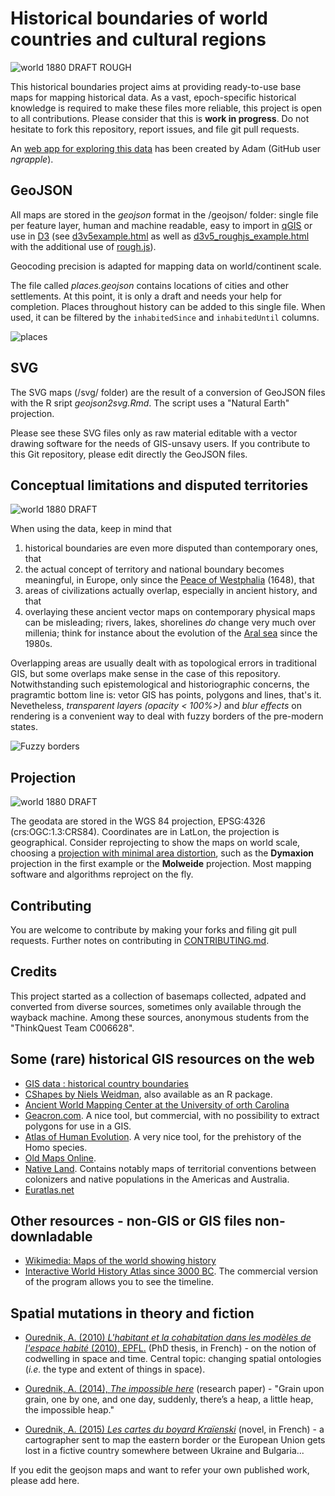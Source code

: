 # Historical boundaries of world countries and cultural regions

![world 1880 DRAFT ROUGH](img/world_1880_dymaxion.png)

This historical boundaries project aims at providing ready-to-use base maps for mapping historical data. As a vast, epoch-specific historical knowledge is required to make these files more reliable, this project is open to all contributions. Please consider that this is __work in progress__. Do not hesitate to fork this repository, report issues, and file git pull requests.

An [web app for exploring this data](https://historicborders.app/) has been created by Adam (GitHub user _ngrapple_).

## GeoJSON

All maps are stored in the _geojson_ format in the /geojson/ folder: single file per feature layer, human and machine readable, easy to import in [qGIS](https://github.com/qgis/QGIS) or use in [D3](https://github.com/d3) (see [d3v5example.html](d3v5example.html) as well as [d3v5_roughjs_example.html](d3v5_roughjs_example.html) with the additional use of [rough.js](https://github.com/pshihn/rough)).

Geocoding precision is adapted for mapping data on world/continent scale.

The file called _places.geojson_ contains locations of cities and other settlements. At this point, it is only a draft and needs your help for completion. Places throughout history can be added to this single file. When used, it can be filtered by the `inhabitedSince` and `inhabitedUntil` columns.

![places](img/places.png)

## SVG

The SVG maps (/svg/ folder) are the result of a conversion of GeoJSON files with the R sript _geojson2svg.Rmd_. The script uses a "Natural Earth" projection.

Please see these SVG files only as raw material editable with a vector drawing software for the needs of GIS-unsavy users. If you contribute to this Git repository, please edit directly the GeoJSON files.

## Conceptual limitations and disputed territories

![world 1880 DRAFT](img/world_1880_dymaxion_rough.png)

When using the data, keep in mind that

1. historical boundaries are even more disputed than contemporary ones, that
2. the actual concept of territory and national boundary becomes meaningful, in Europe, only since the [Peace of Westphalia](https://en.wikipedia.org/wiki/Peace_of_Westphalia) (1648), that
3. areas of civilizations actually overlap, especially in ancient history, and that
4. overlaying these ancient vector maps on contemporary physical maps can be misleading; rivers, lakes, shorelines _do_ change very much over millenia; think for instance about the evolution of the [Aral sea](https://en.wikipedia.org/wiki/Aral_Sea) since the 1980s.

Overlapping areas are usually dealt with as topological errors in traditional GIS, but some overlaps make sense in the case of this repository. Notwithstanding such epistemological and historiographic concerns, the pragramtic bottom line is: vetor GIS has points, polygons and lines, that's it. Nevetheless, _transparent layers (opacity < 100%>)_ and _blur effects_ on rendering is a convenient way to deal with fuzzy borders of the pre-modern states.

![Fuzzy borders](img/fuzzy-borders.png)

## Projection

![world 1880 DRAFT](img/world_1880.png)

The geodata are stored in the WGS 84 projection, EPSG:4326 (crs:OGC:1.3:CRS84). Coordinates are in LatLon, the projection is geographical. Consider reprojecting to show the maps on world scale, choosing a [projection with minimal area distortion](https://bl.ocks.org/syntagmatic/ba569633d51ebec6ec6e), such as the __Dymaxion__ projection in the first example or the __Molweide__ projection. Most mapping software and algorithms reproject on the fly.

## Contributing

You are welcome to contribute by making your forks and filing git pull requests. Further notes on contributing in [CONTRIBUTING.md](CONTRIBUTING.md).

## Credits

This project started as a collection of basemaps collected, adpated and converted from diverse sources, sometimes only available through the wayback machine. Among these sources, anonymous students from the "ThinkQuest Team C006628".

## Some (rare) historical GIS resources on the web

* [GIS data : historical country boundaries](https://www.gislounge.com/find-gis-data-historical-country-boundaries/)
* [CShapes by Niels Weidman](http://nils.weidmann.ws/projects/cshapes.html), also available as an R package.
* [Ancient World Mapping Center at the University of orth Carolina](http://awmc.unc.edu/wordpress/map-files/)
* [Geacron.com](http://geacron.com). A nice tool, but commercial, with no possibility to extract polygons for use in a GIS.
* [Atlas of Human Evolution](http://atlasofhumanevolution.com/). A very nice tool, for the prehistory of the Homo species.
* [Old Maps Online](https://www.oldmapsonline.org/en/Hokkaido).
* [Native Land](https://native-land.ca). Contains notably maps of territorial conventions between colonizers and native populations in the Americas and Australia.
* [Euratlas.net](https://www.euratlas.net/history/europe/)

## Other resources - non-GIS or GIS files non-downladable

* [Wikimedia: Maps of the world showing history](https://commons.wikimedia.org/wiki/Category:Maps_of_the_world_showing_history)
* [Interactive World History Atlas since 3000 BC](http://geacron.com/home-en/). The commercial version of the program allows you to see the timeline.

## Spatial mutations in theory and fiction

* [Ourednik, A. (2010) _L'habitant et la cohabitation dans les modèles de l'espace habité_ (2010), EPFL.](https://ourednik.info/essais.php?texte=phd) (PhD thesis, in French) - on the notion of codwelling in space and time. Central topic: changing spatial ontologies (_i.e._ the type and extent of things in space).

* [Ourednik, A. (2014), _The impossible here_](https://www.espacestemps.net/articles/the-impossible-here/) (research paper) - "Grain upon grain, one by one, and one day, suddenly, there’s a heap, a little heap, the impossible heap."

* [Ourednik, A. (2015) _Les cartes du boyard Kraïenski_](https://ourednik.info/fictions.php?texte=boyard-kraienski) (novel, in French) -  a cartographer sent to map the eastern border or the European Union gets lost in a fictive country somewhere between Ukraine and Bulgaria...

If you edit the geojson maps and want to refer your own published work, please add here.
